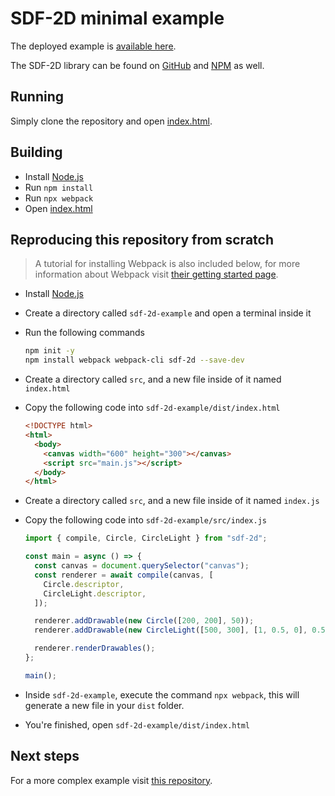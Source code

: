 # SDF-2D minimal example

The deployed example is [available here](https://schmelczerandras.github.io/sdf-2d-minimal-example/dist/index.html).

The SDF-2D library can be found on [GitHub](https://github.com/schmelczerandras/sdf-2d) and [NPM](https://www.npmjs.com/package/sdf-2d) as well.

## Running

Simply clone the repository and open [index.html](dist/index.html).

## Building

- Install [Node.js](https://nodejs.org/en/)
- Run `npm install`
- Run `npx webpack`
- Open [index.html](dist/index.html)

## Reproducing this repository from scratch

> A tutorial for installing Webpack is also included below, for more information about Webpack visit [their getting started page](https://webpack.js.org/guides/getting-started/).

- Install [Node.js](https://nodejs.org/en/)
- Create a directory called `sdf-2d-example` and open a terminal inside it

- Run the following commands
  ```sh
  npm init -y
  npm install webpack webpack-cli sdf-2d --save-dev
  ```
- Create a directory called `src`, and a new file inside of it named `index.html`
- Copy the following code into `sdf-2d-example/dist/index.html`
  ```html
  <!DOCTYPE html>
  <html>
    <body>
      <canvas width="600" height="300"></canvas>
      <script src="main.js"></script>
    </body>
  </html>
  ```
- Create a directory called `src`, and a new file inside of it named `index.js`
- Copy the following code into `sdf-2d-example/src/index.js`

  ```js
  import { compile, Circle, CircleLight } from "sdf-2d";

  const main = async () => {
    const canvas = document.querySelector("canvas");
    const renderer = await compile(canvas, [
      Circle.descriptor,
      CircleLight.descriptor,
    ]);

    renderer.addDrawable(new Circle([200, 200], 50));
    renderer.addDrawable(new CircleLight([500, 300], [1, 0.5, 0], 0.5));

    renderer.renderDrawables();
  };

  main();
  ```

- Inside `sdf-2d-example`, execute the command `npx webpack`, this will generate a new file in your `dist` folder.
- You're finished, open `sdf-2d-example/dist/index.html`

## Next steps

For a more complex example visit [this repository](https://github.com/schmelczerandras/sdf-2d-more-complex-example).
